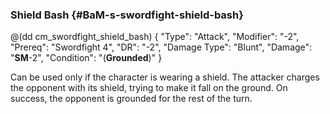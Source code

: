 ### Shield Bash {#BaM-s-swordfight-shield-bash}

@(dd cm_swordfight_shield_bash)
{ "Type": "Attack",
	"Modifier": "-2",
	"Prereq": "Swordfight 4",
	"DR": "-2",
	"Damage Type": "Blunt",
	"Damage": "__SM__-2",
	"Condition": "(__Grounded__)"
}

Can be used only if the character is wearing a shield. The attacker
charges the opponent with its shield, trying to make it fall on the
ground. On success, the opponent is grounded for the rest of the turn.

